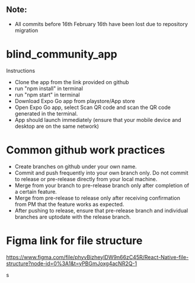 ## Note:
- All commits before 16th February 16th have been lost due to repository migration


# blind_community_app

Instructions
- Clone the app from the link provided on github
- run "npm install" in terminal
- run "npm start" in terminal
- Download Expo Go app from playstore/App store
- Open Expo Go app, select Scan QR code and scan the QR code generated in the terminal.
- App should launch immediately (ensure that your mobile device and desktop are on the same network)


# Common github work practices

- Create branches on github under your own name.
- Commit and push frequently into your own branch only. Do not commit to release or pre-release directly from your local machine.
- Merge from your branch to pre-release branch only after completion of a certain feature.
- Merge from pre-release to release only after receiving confirmation from PM that the feature works as expected.
- After pushing to release, ensure that pre-release branch and individual branches are uptodate with the release branch.

# Figma link for file structure

https://www.figma.com/file/phyvBizheyIDW9n66zC45R/React-Native-file-structure?node-id=0%3A1&t=yPBGmJoxg4acNR2Q-1


s


